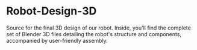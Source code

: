 # Robot-Design-3D
Source for the final 3D design of our robot. Inside, you'll find the complete set of Blender 3D files detailing the robot's structure and components, accompanied by user-friendly assembly. 

